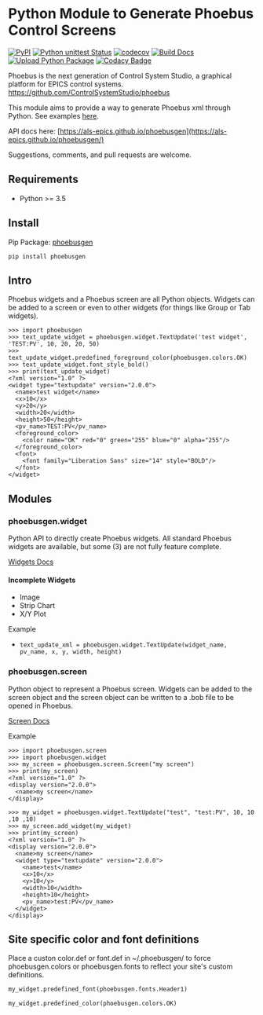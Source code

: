 # Python Module to Generate Phoebus Control Screens

[![PyPI](https://img.shields.io/pypi/v/phoebusgen)](https://pypi.org/project/phoebusgen/)
[![Python unittest Status](https://github.com/als-epics/phoebusgen/workflows/Python%20unittest/badge.svg)](https://github.com/als-epics/phoebusgen/actions)
[![codecov](https://codecov.io/gh/als-epics/phoebusgen/branch/master/graph/badge.svg?token=Ue2BauI8IW)](https://codecov.io/gh/als-epics/phoebusgen)
[![Build Docs](https://github.com/als-epics/phoebusgen/actions/workflows/build-docs.yml/badge.svg)](https://github.com/als-epics/phoebusgen/actions/workflows/build-docs.yml)
[![Upload Python Package](https://github.com/als-epics/phoebusgen/actions/workflows/python-publish.yml/badge.svg)](https://github.com/als-epics/phoebusgen/actions/workflows/python-publish.yml)
[![Codacy Badge](https://app.codacy.com/project/badge/Grade/e16f9c35657f47fcb31347fbd4f92367)](https://www.codacy.com/gh/als-epics/phoebusgen/dashboard?utm_source=github.com&amp;utm_medium=referral&amp;utm_content=als-epics/phoebusgen&amp;utm_campaign=Badge_Grade)

Phoebus is the next generation of Control System Studio, a graphical platform for EPICS control systems.
https://github.com/ControlSystemStudio/phoebus

This module aims to provide a way to generate Phoebus xml through Python. See examples [here](examples).

API docs here: [https://als-epics.github.io/phoebusgen](https://als-epics.github.io/phoebusgen/)

Suggestions, comments, and pull requests are welcome.

## Requirements

-   Python >= 3.5

## Install
Pip Package: [phoebusgen](https://pypi.org/project/phoebusgen/)
```shell
pip install phoebusgen
```

## Intro

Phoebus widgets and a Phoebus screen are all Python objects. Widgets can be added to a screen or even to other widgets (for things like Group or Tab widgets).

```pycon
>>> import phoebusgen
>>> text_update_widget = phoebusgen.widget.TextUpdate('test widget', 'TEST:PV', 10, 20, 20, 50)
>>> text_update_widget.predefined_foreground_color(phoebusgen.colors.OK)
>>> text_update_widget.font_style_bold()
>>> print(text_update_widget)
<?xml version="1.0" ?>
<widget type="textupdate" version="2.0.0">
  <name>test widget</name>
  <x>10</x>
  <y>20</y>
  <width>20</width>
  <height>50</height>
  <pv_name>TEST:PV</pv_name>
  <foreground_color>
    <color name="OK" red="0" green="255" blue="0" alpha="255"/>
  </foreground_color>
  <font>
    <font family="Liberation Sans" size="14" style="BOLD"/>
  </font>
</widget>

```

## Modules 

### phoebusgen.widget

Python API to directly create Phoebus widgets. All standard Phoebus widgets are available, but some (3) are not fully feature complete.

[Widgets Docs](https://als-epics.github.io/phoebusgen/source/phoebusgen.widget.html#module-phoebusgen.widget.widgets)

#### Incomplete Widgets
-   Image
-   Strip Chart
-   X/Y Plot

Example
-   ```text_update_xml = phoebusgen.widget.TextUpdate(widget_name, pv_name, x, y, width, height)```

### phoebusgen.screen 

Python object to represent a Phoebus screen. Widgets can be added to the screen object and the screen object can be written to a .bob file to be opened in Phoebus.

[Screen Docs](https://als-epics.github.io/phoebusgen/source/phoebusgen.screen.html#module-phoebusgen.screen.screen)

Example
```pycon
>>> import phoebusgen.screen
>>> import phoebusgen.widget
>>> my_screen = phoebusgen.screen.Screen("my screen")
>>> print(my_screen)
<?xml version="1.0" ?>
<display version="2.0.0">
  <name>my screen</name>
</display>

>>> my_widget = phoebusgen.widget.TextUpdate("test", "test:PV", 10, 10 ,10 ,10)
>>> my_screen.add_widget(my_widget)
>>> print(my_screen)
<?xml version="1.0" ?>
<display version="2.0.0">
  <name>my screen</name>
  <widget type="textupdate" version="2.0.0">
    <name>test</name>
    <x>10</x>
    <y>10</y>
    <width>10</width>
    <height>10</height>
    <pv_name>test:PV</pv_name>
  </widget>
</display>
```

## Site specific color and font definitions

Place a custon color.def or font.def in ~/.phoebusgen/ to force phoebusgen.colors or phoebusgen.fonts to reflect your site's custom definitions. 

```python
my_widget.predefined_font(phoebusgen.fonts.Header1)
```
```python
my_widget.predefined_color(phoebusgen.colors.OK)
```

